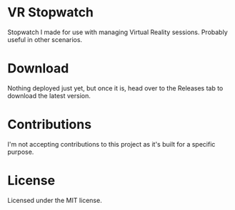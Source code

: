 # VR Stopwatch

Stopwatch I made for use with managing Virtual Reality sessions. Probably useful in other scenarios.

# Download

Nothing deployed just yet, but once it is, head over to the Releases tab to download the latest version.

# Contributions

I'm not accepting contributions to this project as it's built for a specific purpose.

# License

Licensed under the MIT license.

